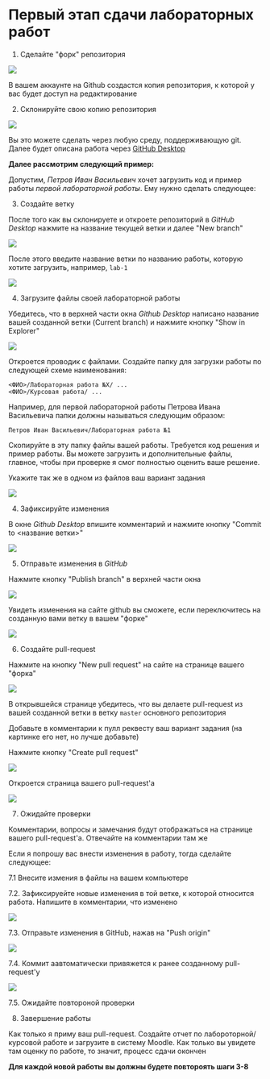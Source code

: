 # Первый этап сдачи лабораторных работ

1. Сделайте "форк" репозитория

![](https://github.com/Nordth/istu-oit-2020-B04-191z/blob/master/oit_instruction1.png)

В вашем аккаунте на Github создастся копия репозитория, к которой у вас будет доступ на редактирование

2. Склонируйте свою копию репозитория

![](https://github.com/Nordth/istu-oit-2020-B04-191z/blob/master/oit_instruction2.png)

Вы это можете сделать через любую среду, поддерживающую git. Далее будет описана работа через [GitHub Desktop](https://desktop.github.com/)

**Далее рассмотрим следующий пример:**

Допустим, _Петров Иван Васильевич_ хочет загрузить код и пример работы _первой лабораторной работы_. Ему нужно сделать следующее:

3. Создайте ветку

После того как вы склонируете и откроете репозиторий в _GitHub Desktop_ нажмите на название текущей ветки и далее "New branch"

![](https://github.com/Nordth/istu-oit-2020-B04-191z/blob/master/oit_instruction3.png)

После этого введите название ветки по названию работы, которую хотите загрузить, например, `lab-1`

![](https://github.com/Nordth/istu-oit-2020-B04-191z/blob/master/oit_instruction4.png)

4. Загрузите файлы своей лабораторной работы

Убедитесь, что в верхней части окна _Github Desktop_ написано название вашей созданной ветки (Current branch) и нажмите кнопку "Show in Explorer"

![](https://github.com/Nordth/istu-oit-2020-B04-191z/blob/master/oit_instruction5.png)

Откроется проводик с файлами. Создайте папку для загрузки работы по следующей схеме наименования:

```
<ФИО>/Лабораторная работа №X/ ...
<ФИО>/Курсовая работа/ ...
```

Например, для первой лабораторной работы Петрова Ивана Васильевича папки должны называться следующим образом:

```
Петров Иван Васильевич/Лабораторная работа №1
```

Скопируйте в эту папку файлы вашей работы. Требуется код решения и пример работы. Вы можете загрузить и дополнительные файлы, главное, чтобы при проверке я смог полностью оценить ваше решение. 

Укажите так же в одном из файлов ваш вариант задания

![](https://github.com/Nordth/istu-oit-2020-B04-191z/blob/master/oit_instruction6.png)

4. Зафиксируйте изменения

В окне _Github Desktop_ впишите комментарий и нажмите кнопку "Commit to <название ветки>"

![](https://github.com/Nordth/istu-oit-2020-B04-191z/blob/master/oit_instruction7.png)

5. Отправьте изменения в _GitHub_

Нажмите кнопку "Publish branch" в верхней части окна 

![](https://github.com/Nordth/istu-oit-2020-B04-191z/blob/master/oit_instruction8.png)

Увидеть изменения на сайте github вы сможете, если переключитесь на созданную вами ветку в вашем "форке"

![](https://github.com/Nordth/istu-oit-2020-B04-191z/blob/master/oit_instruction9.png)

6. Создайте pull-request

Нажмите на кнопку "New pull request" на сайте на странице вашего "форка"

![](https://github.com/Nordth/istu-oit-2020-B04-191z/blob/master/oit_instruction10.png)

В открывшейся странице убедитесь, что вы делаете pull-request из вашей созданной ветки в ветку `master` основного репозитория

Добавьте в комментарии к пулл реквесту ваш вариант задания (на картинке его нет, но лучше добавьте)

Нажмите кнопку "Create pull request"

![](https://github.com/Nordth/istu-oit-2020-B04-191z/blob/master/oit_instruction11.png)

Откроется страница вашего pull-request'а

![](https://github.com/Nordth/istu-oit-2020-B04-191z/blob/master/oit_instruction12.png)

7. Ожидайте проверки

Комментарии, вопросы и замечания будут отображаться на странице вашего pull-request'а. Отвечайте на комментарии там же

Если я попрошу вас внести изменения в работу, тогда сделайте следующее:

7.1 Внесите измения в файлы на вашем компьютере

7.2. Зафиксируейте новые изменения в той ветке, к которой относится работа. Напишите в комментарии, что изменено

![](https://github.com/Nordth/istu-oit-2020-B04-191z/blob/master/oit_instruction13.png)

7.3. Отправьте изменения в GitHub, нажав на "Push origin"

![](https://github.com/Nordth/istu-oit-2020-B04-191z/blob/master/oit_instruction14.png)

7.4. Коммит аавтоматически привяжется к ранее созданному pull-request'у

![](https://github.com/Nordth/istu-oit-2020-B04-191z/blob/master/oit_instruction15.png)

7.5. Ожидайте повтороной проверки

8. Завершение работы

Как только я приму ваш pull-request. Создайте отчет по лабороторной/курсовой работе и загрузите в систему Moodle. Как только вы увидете там оценку по работе, то значит, процесс сдачи окончен

**Для каждой новой работы вы должны будете повтороять шаги 3-8**





